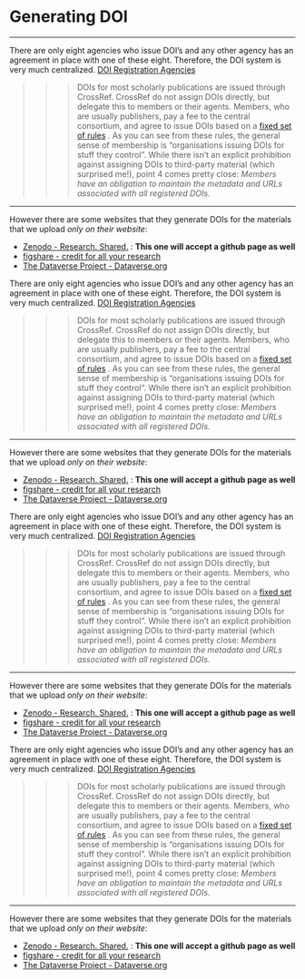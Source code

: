 # Generating DOI

---
There are only eight agencies who issue DOI’s and any other agency has an agreement in place with one of these eight. Therefore, the DOI system is very much centralized.
[DOI Registration Agencies](https://www.doi.org/registration_agencies.html)

>>> DOIs for most scholarly publications are issued through CrossRef. CrossRef do not assign DOIs directly, but delegate this to members or their agents. Members, who are usually publishers, pay a fee to the central consortium, and agree to issue DOIs based on a [fixed set of rules](http://www.crossref.org/02publishers/59pub_rules.html) .
> As you can see from these rules, the general sense of membership is “organisations issuing DOIs for stuff they control”. While there isn’t an explicit prohibition against assigning DOIs to third-party material (which surprised me!), point 4 comes pretty close:
> _Members have an obligation to maintain the metadata and URLs associated with all registered DOIs._
---
However there are some websites that they generate DOIs for the materials that we upload *only on their website*:
* [Zenodo - Research. Shared.](https://zenodo.org/) : **This one will accept a github page as well**
* [figshare - credit for all your research](https://figshare.com/)
* [The Dataverse Project - Dataverse.org](https://dataverse.org/)

There are only eight agencies who issue DOI’s and any other agency has an agreement in place with one of these eight. Therefore, the DOI system is very much centralized.
[DOI Registration Agencies](https://www.doi.org/registration_agencies.html)

>>> DOIs for most scholarly publications are issued through CrossRef. CrossRef do not assign DOIs directly, but delegate this to members or their agents. Members, who are usually publishers, pay a fee to the central consortium, and agree to issue DOIs based on a [fixed set of rules](http://www.crossref.org/02publishers/59pub_rules.html) .
> As you can see from these rules, the general sense of membership is “organisations issuing DOIs for stuff they control”. While there isn’t an explicit prohibition against assigning DOIs to third-party material (which surprised me!), point 4 comes pretty close:
> _Members have an obligation to maintain the metadata and URLs associated with all registered DOIs._
---
However there are some websites that they generate DOIs for the materials that we upload *only on their website*:
* [Zenodo - Research. Shared.](https://zenodo.org/) : **This one will accept a github page as well**
* [figshare - credit for all your research](https://figshare.com/)
* [The Dataverse Project - Dataverse.org](https://dataverse.org/)

There are only eight agencies who issue DOI’s and any other agency has an agreement in place with one of these eight. Therefore, the DOI system is very much centralized.
[DOI Registration Agencies](https://www.doi.org/registration_agencies.html)

>>> DOIs for most scholarly publications are issued through CrossRef. CrossRef do not assign DOIs directly, but delegate this to members or their agents. Members, who are usually publishers, pay a fee to the central consortium, and agree to issue DOIs based on a [fixed set of rules](http://www.crossref.org/02publishers/59pub_rules.html) .
> As you can see from these rules, the general sense of membership is “organisations issuing DOIs for stuff they control”. While there isn’t an explicit prohibition against assigning DOIs to third-party material (which surprised me!), point 4 comes pretty close:
> _Members have an obligation to maintain the metadata and URLs associated with all registered DOIs._
---
However there are some websites that they generate DOIs for the materials that we upload *only on their website*:
* [Zenodo - Research. Shared.](https://zenodo.org/) : **This one will accept a github page as well**
* [figshare - credit for all your research](https://figshare.com/)
* [The Dataverse Project - Dataverse.org](https://dataverse.org/)

There are only eight agencies who issue DOI’s and any other agency has an agreement in place with one of these eight. Therefore, the DOI system is very much centralized.
[DOI Registration Agencies](https://www.doi.org/registration_agencies.html)

>>> DOIs for most scholarly publications are issued through CrossRef. CrossRef do not assign DOIs directly, but delegate this to members or their agents. Members, who are usually publishers, pay a fee to the central consortium, and agree to issue DOIs based on a [fixed set of rules](http://www.crossref.org/02publishers/59pub_rules.html) .
> As you can see from these rules, the general sense of membership is “organisations issuing DOIs for stuff they control”. While there isn’t an explicit prohibition against assigning DOIs to third-party material (which surprised me!), point 4 comes pretty close:
> _Members have an obligation to maintain the metadata and URLs associated with all registered DOIs._
---
However there are some websites that they generate DOIs for the materials that we upload *only on their website*:
* [Zenodo - Research. Shared.](https://zenodo.org/) : **This one will accept a github page as well**
* [figshare - credit for all your research](https://figshare.com/)
* [The Dataverse Project - Dataverse.org](https://dataverse.org/)
